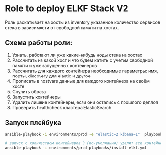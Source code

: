 # Role to deploy ELKF Stack V2

Роль раскатывает на хосты из inventory указанное количество сервисов стека в зависимости от свободной памяти на хостах.

## Схема работы роли:
1. Узнать, работают ли уже какие-нибудь ноды стека на хостах
2. Рассчитать на какой хост и что будем катить с учетом свободной памяти и уже запущенных контейнеров
3. Рассчитать для каждого контейнера необходимые параметры: имя, порты, discovery для elastic и другое
4. Прописать в hostvars данные для каждого контейнера на своём хосте
5. Спулить образа
6. Запустить контейнеры
7. Удалить лишние контейнеры, если они остались с прошлого деплоя
8. Проверить healthcheck кластера ElasticSearch

## Запуск плейбука
```bash
ansible-playbook -i environments/prod -e "elastic=2 kibana=1"  playbooks/install-elkf.yml 
```

```bash
# запуск с количеством контейнеров 0 (по-умолчанию) удалит все контейнеры кластера с хостов
ansible-playbook -i environments/prod playbooks/install-elkf.yml
```